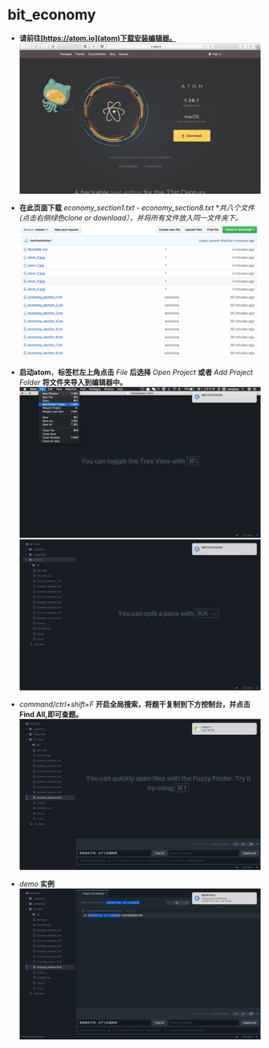 # bit_economy

- **请前往[https://atom.io](atom)下载安装编辑器。**
    ![](atom_0.jpg)

- **在此页面下载** *economy_section1.txt - economy_section8.txt* **共八个文件(点击右侧绿色clone or download），并将所有文件放入同一文件夹下。*
    ![](github.jpg)

- **启动atom**，**标签栏左上角点击** *File* **后选择** *Open Project* **或者** *Add Project Folder* **将文件夹导入到编辑器中。**
    ![](atom_1.jpg)
    ![](atom_2.jpg)
- *command/ctrl+shift+F* **开启全局搜索，将题干复制到下方控制台，并点击Find All,即可查题。**
    ![](atom_3.jpg)
- *demo* **实例**
    ![](atom_4.jpg)
    


